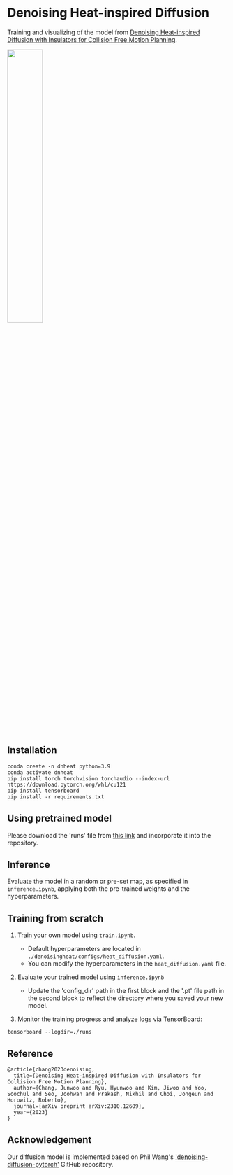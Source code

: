 # Denoising Heat-inspired Diffusion
Training and visualizing of the model from [Denoising Heat-inspired Diffusion with Insulators for Collision Free Motion Planning](https://sites.google.com/view/denoising-heat-inspired?usp=sharing).

<img src="https://github.com/pranaboy72/denoisingheat/assets/86711384/ffed73f4-3dec-4bf0-8f43-adc5f315795d" width="40%" height="40%" align="center"/>


## Installation
    conda create -n dnheat python=3.9
    conda activate dnheat
    pip install torch torchvision torchaudio --index-url https://download.pytorch.org/whl/cu121
    pip install tensorboard
    pip install -r requirements.txt

## Using pretrained model
Please download the 'runs' file from [this link](https://drive.google.com/drive/folders/1nskuIuQHy8V4m4Nzd2sRnJiKaXfma1Nm?usp=drive_link) and incorporate it into the repository.

## Inference
Evaluate the model in a random or pre-set map, as specified in `inference.ipynb`, applying both the pre-trained weights and the hyperparameters.   


## Training from scratch
1. Train your own model using `train.ipynb`.
   * Default hyperparameters are located in `./denoisingheat/configs/heat_diffusion.yaml`.
   * You can modify the hyperparameters in the `heat_diffusion.yaml` file.
   
2. Evaluate your trained model using `inference.ipynb`
    * Update the 'config_dir' path in the first block and the '.pt' file path in the second block to reflect the directory where you saved your new model.

3. Monitor the training progress and analyze logs via TensorBoard:

```
tensorboard --logdir=./runs
```


## Reference
    @article{chang2023denoising,
      title={Denoising Heat-inspired Diffusion with Insulators for 
    Collision Free Motion Planning},
      author={Chang, Junwoo and Ryu, Hyunwoo and Kim, Jiwoo and Yoo, Soochul and Seo, Joohwan and Prakash, Nikhil and Choi, Jongeun and Horowitz, Roberto},
      journal={arXiv preprint arXiv:2310.12609},
      year={2023}
    }

## Acknowledgement
Our diffusion model is implemented based on Phil Wang's ['denoising-diffusion-pytorch'](https://github.com/lucidrains/denoising-diffusion-pytorch) GitHub repository.
